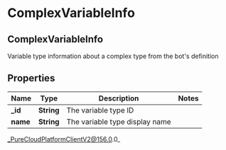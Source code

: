 # ComplexVariableInfo

## ComplexVariableInfo
Variable type information about a complex type from the bot&#39;s definition

## Properties

|Name | Type | Description | Notes|
|------------ | ------------- | ------------- | -------------|
| **_id** | **String** | The variable type ID | |
| **name** | **String** | The variable type display name | |



_PureCloudPlatformClientV2@156.0.0_
